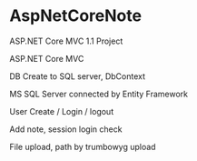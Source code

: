 # AspNetCoreNote
ASP.NET Core MVC 1.1 Project

ASP.NET Core MVC

DB Create to SQL server, DbContext

MS SQL Server connected by Entity Framework

User Create / Login / logout 

Add note, session login check

File upload, path by trumbowyg upload

